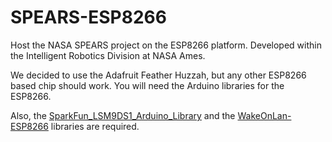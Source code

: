 # SPEARS-ESP8266
Host the NASA SPEARS project on the ESP8266 platform. Developed within the Intelligent Robotics Division at NASA Ames.

We decided to use the Adafruit Feather Huzzah, but any other ESP8266 based chip should work. 
You will need the Arduino libraries for the ESP8266. 

Also, the [SparkFun_LSM9DS1_Arduino_Library](https://github.com/sparkfun/SparkFun_LSM9DS1_Arduino_Library)
and the [WakeOnLan-ESP8266](https://github.com/koen-github/WakeOnLan-ESP8266) libraries are required.
